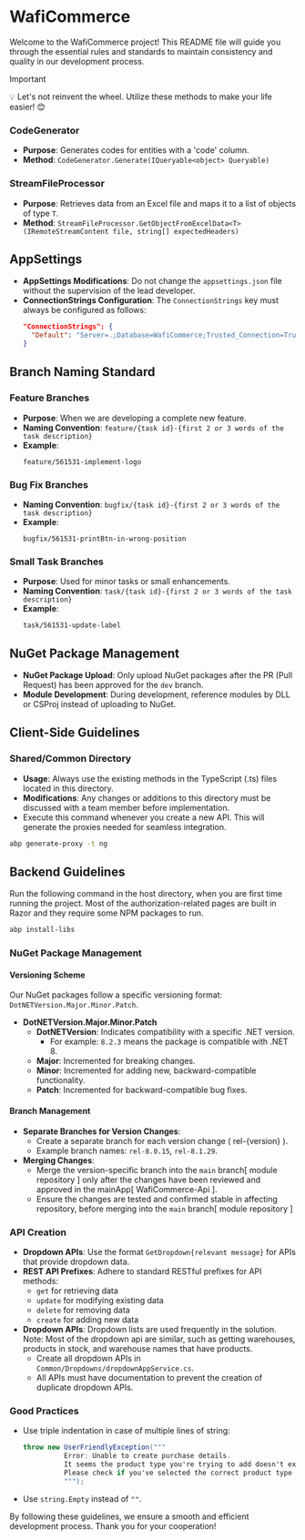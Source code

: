 # WafiCommerce

Welcome to the WafiCommerce project! This README file will guide you through the essential rules and standards to maintain consistency and quality in our development process.


> [!IMPORTANT]
> 💡 Let's not reinvent the wheel.
> Utilize these methods to make your life easier! 😊
> 

### CodeGenerator

- **Purpose**: Generates codes for entities with a 'code' column.
- **Method**: `CodeGenerator.Generate(IQueryable<object> Queryable)`

### StreamFileProcessor

- **Purpose**: Retrieves data from an Excel file and maps it to a list of objects of type `T`.
- **Method**: `StreamFileProcessor.GetObjectFromExcelData<T>(IRemoteStreamContent file, string[] expectedHeaders)`
 

## AppSettings

- **AppSettings Modifications**: Do not change the `appsettings.json` file without the supervision of the lead developer.
- **ConnectionStrings Configuration**: The `ConnectionStrings` key must always be configured as follows:
  ```json
  "ConnectionStrings": {
    "Default": "Server=.;Database=WafiCommerce;Trusted_Connection=True;TrustServerCertificate=True"
  }
  ```

## Branch Naming Standard

### Feature Branches
- **Purpose**: When we are developing a complete new feature.
- **Naming Convention**: `feature/{task id}-{first 2 or 3 words of the task description}`
- **Example**: 
  ```
  feature/561531-implement-logo
  ```

### Bug Fix Branches
- **Naming Convention**: `bugfix/{task id}-{first 2 or 3 words of the task description}`
- **Example**: 
  ```
  bugfix/561531-printBtn-in-wrong-position
  ```

### Small Task Branches
- **Purpose**: Used for minor tasks or small enhancements.
- **Naming Convention**: `task/{task id}-{first 2 or 3 words of the task description}`
- **Example**: 
  ```
  task/561531-update-label
  ```

## NuGet Package Management

- **NuGet Package Upload**: Only upload NuGet packages after the PR (Pull Request) has been approved for the `dev` branch.
- **Module Development**: During development, reference modules by DLL or CSProj instead of uploading to NuGet.


## Client-Side Guidelines

### Shared/Common Directory
- **Usage**: Always use the existing methods in the TypeScript (.ts) files located in this directory.
- **Modifications**: Any changes or additions to this directory must be discussed with a team member before implementation.
- Execute this command whenever you create a new API. This will generate the proxies needed for seamless integration.
```bash
abp generate-proxy -t ng
```


## Backend Guidelines
Run the following command in the host directory, when you are first time running the project. Most of the authorization-related pages are built in Razor and they require some NPM packages to run.
```bash
abp install-libs
```

### NuGet Package Management

#### Versioning Scheme
Our NuGet packages follow a specific versioning format: `DotNETVersion.Major.Minor.Patch`.

- **DotNETVersion.Major.Minor.Patch**
  - **DotNETVersion**: Indicates compatibility with a specific .NET version.
    - For example: `8.2.3` means the package is compatible with .NET 8.
  - **Major**: Incremented for breaking changes.
  - **Minor**: Incremented for adding new, backward-compatible functionality.
  - **Patch**: Incremented for backward-compatible bug fixes.

#### Branch Management
- **Separate Branches for Version Changes**:
  - Create a separate branch for each version change ( rel-{version} ).
  - Example branch names: `rel-8.0.15`, `rel-8.1.29`.
- **Merging Changes**:
  - Merge the version-specific branch into the `main` branch[ module repository ] only after the changes have been reviewed and approved in the mainApp[ WafiCommerce-Api ].
  - Ensure the changes are tested and confirmed stable in affecting repository, before merging into the `main` branch[ module repository ]

### API Creation
- **Dropdown APIs**: Use the format `GetDropdown{relevant message}` for APIs that provide dropdown data.
- **REST API Prefixes**: Adhere to standard RESTful prefixes for API methods:
  - `get` for retrieving data
  - `update` for modifying existing data
  - `delete` for removing data
  - `create` for adding new data
- **Dropdown APIs**: Dropdown lists are used frequently in the solution.
  Note: Most of the dropdown api are similar, such as getting warehouses, products in stock, and warehouse names that have products.
  - Create all dropdown APIs in `Common/Dropdowns/dropdownAppService.cs`.
  - All APIs must have documentation to prevent the creation of duplicate dropdown APIs.

### Good Practices
- Use triple indentation in case of multiple lines of string:

  ```c#
  throw new UserFriendlyException("""
            Error: Unable to create purchase details. 
            It seems the product type you're trying to add doesn't exist in our system. 
            Please check if you've selected the correct product type or contact support for assistance.
            """);
  ```
- Use `string.Empty` instead of `""`.


By following these guidelines, we ensure a smooth and efficient development process. Thank you for your cooperation!

